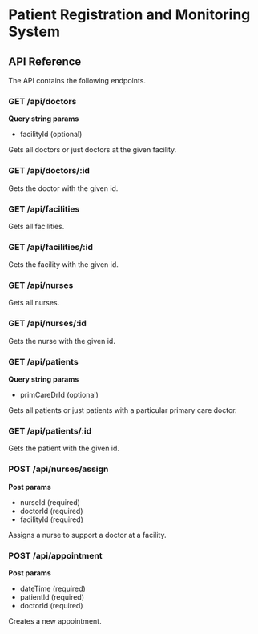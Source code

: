 # Patient Registration and Monitoring System

## API Reference

The API contains the following endpoints.

### GET /api/doctors

**Query string params**

* facilityId (optional)

Gets all doctors or just doctors at the given facility.

### GET /api/doctors/:id

Gets the doctor with the given id.

### GET /api/facilities

Gets all facilities.

### GET /api/facilities/:id

Gets the facility with the given id.

### GET /api/nurses

Gets all nurses.

### GET /api/nurses/:id

Gets the nurse with the given id.

### GET /api/patients

**Query string params**

* primCareDrId (optional)

Gets all patients or just patients with a particular primary care doctor.

### GET /api/patients/:id

Gets the patient with the given id.

### POST /api/nurses/assign

**Post params**

* nurseId (required)
* doctorId (required)
* facilityId (required)

Assigns a nurse to support a doctor at a facility.

### POST /api/appointment

**Post params**

* dateTime (required)
* patientId (required)
* doctorId (required)

Creates a new appointment.